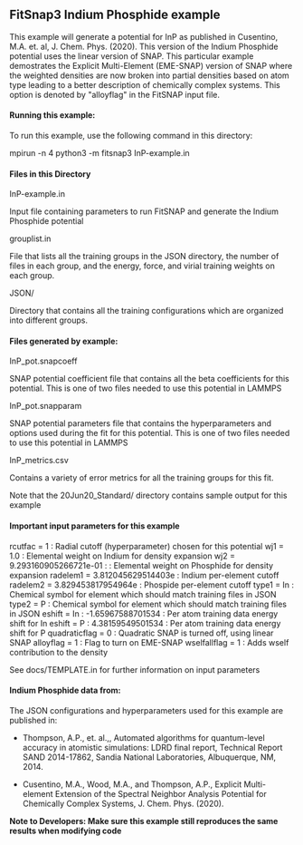 ## FitSnap3 Indium Phosphide example

This example will generate a potential for InP as published in 
Cusentino, M.A. et. al, J. Chem. Phys.  (2020).  This version 
of the Indium Phosphide potential uses the linear version of SNAP.
This particular example demostrates the Explicit Multi-Element (EME-SNAP)
version of SNAP where the weighted densities are now broken into
partial densities based on atom type leading to a better description 
of chemically complex systems.  This option is denoted by "alloyflag" 
in the FitSNAP input file.

#### Running this example:

To run this example, use the following command in this directory:

mpirun -n 4 python3 -m fitsnap3 InP-example.in

#### Files in this Directory

InP-example.in 

Input file containing parameters to run FitSNAP and generate
the Indium Phosphide potential

grouplist.in

File that lists all the training groups in the JSON directory, 
the number of files in each group, and the energy, force, and virial training 
weights on each group.

JSON/

Directory that contains all the training configurations which are organized
into different groups.

#### Files generated by example:

InP_pot.snapcoeff

SNAP potential coefficient file that contains all the beta coefficients for 
this potential.  This is one of two files needed to use this potential in LAMMPS

InP_pot.snapparam

SNAP potential parameters file that contains the hyperparameters and options used during 
the fit for this potential.  This is one of two files needed to use this potential in LAMMPS

InP_metrics.csv

Contains a variety of error metrics for all the training groups for this fit.

Note that the 20Jun20_Standard/ directory contains sample output for this example


#### Important input parameters for this example

rcutfac = 1  : Radial cutoff (hyperparameter) chosen for this potential
wj1 = 1.0 : Elemental weight on Indium for density expansion
wj2 = 9.293160905266721e-01 : : Elemental weight on Phosphide for density expansion
radelem1 = 3.812045629514403e : Indium per-element cutoff
radelem2 = 3.829453817954964e : Phospide per-element cutoff
type1 = In : Chemical symbol for element which should match training files in JSON
type2 = P  : Chemical symbol for element which should match training files in JSON
eshift = In : -1.65967588701534  : Per atom training data energy shift for In
eshift = P  : 4.38159549501534 : Per atom training data energy shift for P
quadraticflag = 0 : Quadratic SNAP is turned off, using linear SNAP
alloyflag = 1 : Flag to turn on EME-SNAP
wselfallflag = 1 : Adds wself contribution to the density 

See docs/TEMPLATE.in for further information on input parameters

#### Indium Phosphide data from:

The JSON configurations and hyperparameters used for this example are published in:

- Thompson, A.P., et. al.,, Automated algorithms for quantum-level accuracy in
  atomistic simulations: LDRD final report, Technical Report SAND 2014-17862, Sandia 
  National Laboratories, Albuquerque, NM, 2014.

- Cusentino, M.A., Wood, M.A., and Thompson, A.P., Explicit Multi-element Extension of 
  the Spectral Neighbor Analysis Potential for Chemically Complex Systems, J. Chem. 
  Phys. (2020).

**Note to Developers: Make sure this example still reproduces the same results when modifying code**



